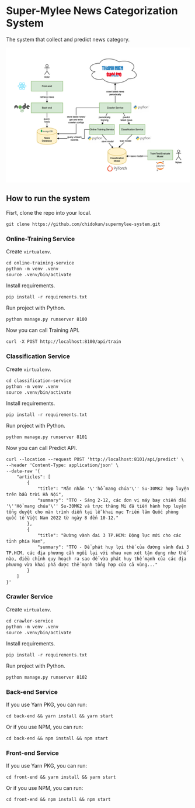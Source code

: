 # Super-Mylee News Categorization System

The system that collect and predict news category.

![](/docs/images/interactive-diagram.png)

## How to run the system

Fisrt, clone the repo into your local.

```
git clone https://github.com/chidokun/supermylee-system.git
```

### Online-Training Service

Create `virtualenv`.

```
cd online-training-service
python -m venv .venv
source .venv/bin/activate
```
Install requirements.

```
pip install -r requirements.txt
```

Run project with Python.

```
python manage.py runserver 8100
```

Now you can call Training API.

```
curl -X POST http://localhost:8100/api/train
```

### Classification Service

Create `virtualenv`.

```
cd classification-service
python -m venv .venv
source .venv/bin/activate
```
Install requirements.

```
pip install -r requirements.txt
```

Run project with Python.

```
python manage.py runserver 8101
```

Now you can call Predict API.

```
curl --location --request POST 'http://localhost:8101/api/predict' \
--header 'Content-Type: application/json' \
--data-raw '{
	"articles": [
		{
			"title": "Mãn nhãn '\''hổ mang chúa'\'' Su-30MK2 hợp luyện trên bầu trời Hà Nội",
			"summary": "TTO - Sáng 2-12, các đơn vị máy bay chiến đấu '\''Hổ mang chúa'\'' Su-30MK2 và trực thăng Mi đã tiến hành hợp luyện tổng duyệt cho màn trình diễn tại lễ khai mạc Triển lãm Quốc phòng quốc tế Việt Nam 2022 từ ngày 8 đến 10-12."
		},
		{
			"title": "Đường vành đai 3 TP.HCM: Động lực mới cho các tỉnh phía Nam",
			"summary": "TTO - Để phát huy lợi thế của đường vành đai 3 TP.HCM, các địa phương cần ngồi lại với nhau xem xét tận dụng như thế nào, điều chỉnh quy hoạch ra sao để vừa phát huy thế mạnh của các địa phương vừa khai phá được thế mạnh tổng hợp của cả vùng..."
		}
	]
}'
```

### Crawler Service

Create `virtualenv`.

```
cd crawler-service
python -m venv .venv
source .venv/bin/activate
```
Install requirements.

```
pip install -r requirements.txt
```

Run project with Python.

```
python manage.py runserver 8102
```

### Back-end Service

If you use Yarn PKG, you can run:

```
cd back-end && yarn install && yarn start
```

Or if you use NPM, you can run:

```
cd back-end && npm install && npm start
```

### Front-end Service

If you use Yarn PKG, you can run:

```
cd front-end && yarn install && yarn start
```


Or if you use NPM, you can run:

```
cd front-end && npm install && npm start
```